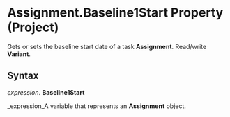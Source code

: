 
# Assignment.Baseline1Start Property (Project)

Gets or sets the baseline start date of a task  **Assignment**. Read/write  **Variant**.


## Syntax

 _expression_. **Baseline1Start**

 _expression_A variable that represents an  **Assignment** object.

